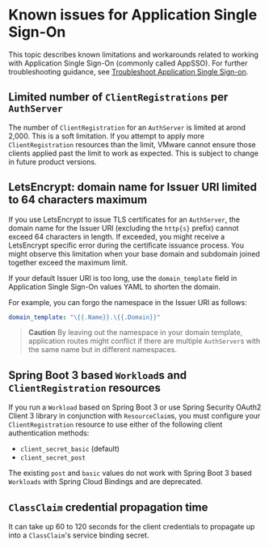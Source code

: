 # Known issues for Application Single Sign-On

This topic describes known limitations and workarounds related to working with 
Application Single Sign-On (commonly called AppSSO). For further troubleshooting 
guidance, see [Troubleshoot Application Single Sign-on](../how-to-guides/troubleshoot.hbs.md).

## <a id="clientregistrations"></a> Limited number of `ClientRegistrations` per `AuthServer`

The number of `ClientRegistration` for an `AuthServer` is limited at
arond 2,000. This is a soft limitation. If you attempt to apply more
`ClientRegistration` resources than the limit, VMware cannot ensure those
clients applied past the limit to work as expected. This is subject to
change in future product versions.

## <a id="letsencrypt"></a> LetsEncrypt: domain name for Issuer URI limited to 64 characters maximum

If you use LetsEncrypt to issue TLS certificates for an `AuthServer`, the domain
name for the Issuer URI (excluding the `http{s}` prefix) cannot exceed 64
characters in length. If exceeded, you might receive a LetsEncrypt specific error
during the certificate issuance process. You might observe this limitation when your
base domain and subdomain joined together exceed the maximum limit.

If your default Issuer URI is too long, use the
`domain_template` field in Application Single Sign-On values YAML to shorten the
domain.

For example, you can forgo the namespace in the Issuer URI as follows:

```yaml
domain_template: "\{{.Name}}.\{{.Domain}}"
```

> **Caution** By leaving out the namespace in your domain template, application
> routes might conflict if there are multiple `AuthServer`s with the same name
> but in different namespaces.

## <a id='boot3-clientreg'></a> Spring Boot 3 based `Workload`s and `ClientRegistration` resources

If you run a `Workload` based on Spring Boot 3 or use Spring Security OAuth2
Client 3 library in conjunction with `ResourceClaim`s, you must configure your
`ClientRegistration` resource to use either of the following client
authentication methods: 

- `client_secret_basic` (default)
- `client_secret_post`

The existing `post` and `basic` values do not work with Spring Boot 3 based
`Workloads` with Spring Cloud Bindings and are deprecated.

## <a id='classclaim'></a> `ClassClaim` credential propagation time

It can take up 60 to 120 seconds for the client credentials to propagate up into a
`ClassClaim`'s service binding secret.
